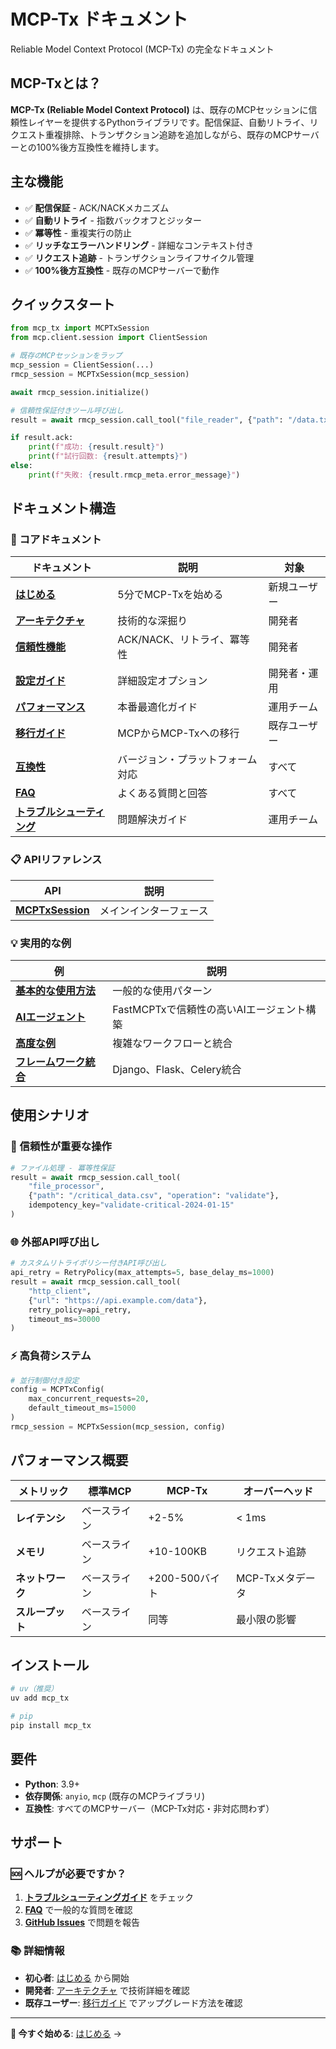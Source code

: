 # MCP-Tx ドキュメント

Reliable Model Context Protocol (MCP-Tx) の完全なドキュメント

## MCP-Txとは？

**MCP-Tx (Reliable Model Context Protocol)** は、既存のMCPセッションに信頼性レイヤーを提供するPythonライブラリです。配信保証、自動リトライ、リクエスト重複排除、トランザクション追跡を追加しながら、既存のMCPサーバーとの100%後方互換性を維持します。

## 主な機能

- ✅ **配信保証** - ACK/NACKメカニズム
- ✅ **自動リトライ** - 指数バックオフとジッター
- ✅ **冪等性** - 重複実行の防止
- ✅ **リッチなエラーハンドリング** - 詳細なコンテキスト付き
- ✅ **リクエスト追跡** - トランザクションライフサイクル管理
- ✅ **100%後方互換性** - 既存のMCPサーバーで動作

## クイックスタート

```python
from mcp_tx import MCPTxSession
from mcp.client.session import ClientSession

# 既存のMCPセッションをラップ
mcp_session = ClientSession(...)
rmcp_session = MCPTxSession(mcp_session)

await rmcp_session.initialize()

# 信頼性保証付きツール呼び出し
result = await rmcp_session.call_tool("file_reader", {"path": "/data.txt"})

if result.ack:
    print(f"成功: {result.result}")
    print(f"試行回数: {result.attempts}")
else:
    print(f"失敗: {result.rmcp_meta.error_message}")
```

## ドキュメント構造

### 📖 コアドキュメント

| ドキュメント | 説明 | 対象 |
|-------------|------|------|
| [**はじめる**](getting-started_jp.md) | 5分でMCP-Txを始める | 新規ユーザー |
| [**アーキテクチャ**](architecture_jp.md) | 技術的な深掘り | 開発者 |
| [**信頼性機能**](reliability-features_jp.md) | ACK/NACK、リトライ、冪等性 | 開発者 |
| [**設定ガイド**](configuration_jp.md) | 詳細設定オプション | 開発者・運用 |
| [**パフォーマンス**](performance_jp.md) | 本番最適化ガイド | 運用チーム |
| [**移行ガイド**](migration_jp.md) | MCPからMCP-Txへの移行 | 既存ユーザー |
| [**互換性**](compatibility_jp.md) | バージョン・プラットフォーム対応 | すべて |
| [**FAQ**](faq_jp.md) | よくある質問と回答 | すべて |
| [**トラブルシューティング**](troubleshooting_jp.md) | 問題解決ガイド | 運用チーム |

### 📋 APIリファレンス

| API | 説明 |
|-----|------|
| [**MCPTxSession**](api/mcp-tx-session_jp.md) | メインインターフェース |

### 💡 実用的な例

| 例 | 説明 |
|----|------|
| [**基本的な使用方法**](examples/basic_jp.md) | 一般的な使用パターン |
| [**AIエージェント**](ai-agents_jp.md) | FastMCPTxで信頼性の高いAIエージェント構築 |
| [**高度な例**](examples/advanced_jp.md) | 複雑なワークフローと統合 |
| [**フレームワーク統合**](examples/integration_jp.md) | Django、Flask、Celery統合 |

## 使用シナリオ

### 🔄 信頼性が重要な操作
```python
# ファイル処理 - 冪等性保証
result = await rmcp_session.call_tool(
    "file_processor",
    {"path": "/critical_data.csv", "operation": "validate"},
    idempotency_key="validate-critical-2024-01-15"
)
```

### 🌐 外部API呼び出し
```python
# カスタムリトライポリシー付きAPI呼び出し
api_retry = RetryPolicy(max_attempts=5, base_delay_ms=1000)
result = await rmcp_session.call_tool(
    "http_client", 
    {"url": "https://api.example.com/data"},
    retry_policy=api_retry,
    timeout_ms=30000
)
```

### ⚡ 高負荷システム
```python
# 並行制御付き設定
config = MCPTxConfig(
    max_concurrent_requests=20,
    default_timeout_ms=15000
)
rmcp_session = MCPTxSession(mcp_session, config)
```

## パフォーマンス概要

| メトリック | 標準MCP | MCP-Tx | オーバーヘッド |
|------------|---------|------|-------------|
| **レイテンシ** | ベースライン | +2-5% | < 1ms |
| **メモリ** | ベースライン | +10-100KB | リクエスト追跡 |
| **ネットワーク** | ベースライン | +200-500バイト | MCP-Txメタデータ |
| **スループット** | ベースライン | 同等 | 最小限の影響 |

## インストール

```bash
# uv（推奨）
uv add mcp_tx

# pip
pip install mcp_tx
```

## 要件

- **Python**: 3.9+
- **依存関係**: `anyio`, `mcp` (既存のMCPライブラリ)
- **互換性**: すべてのMCPサーバー（MCP-Tx対応・非対応問わず）

## サポート

### 🆘 ヘルプが必要ですか？

1. **[トラブルシューティングガイド](troubleshooting_jp.md)** をチェック
2. **[FAQ](faq_jp.md)** で一般的な質問を確認
3. **[GitHub Issues](https://github.com/Daku-on/reliable-MCP-draft/issues)** で問題を報告

### 📚 詳細情報

- **初心者**: [はじめる](getting-started_jp.md) から開始
- **開発者**: [アーキテクチャ](architecture_jp.md) で技術詳細を確認
- **既存ユーザー**: [移行ガイド](migration_jp.md) でアップグレード方法を確認

---

**🚀 今すぐ始める**: [はじめる](getting-started_jp.md) →